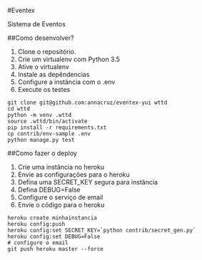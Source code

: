 #Eventex

Sistema de Eventos

##Como desenvolver?

1. Clone o repositório.
2. Crie um virtualenv com Python 3.5
3. Ative o virtualenv
4. Instale as depêndencias
5. Configure a instância com o .env
6. Execute os testes

```console
git clone git@github.com:annacruz/eventex-yui wttd
cd wttd
python -m venv .wttd
source .wttd/bin/activate
pip install -r requirements.txt
cp contrib/env-sample .env
python manage.py test
```

##Como fazer o deploy

1. Crie uma instância no heroku
2. Envie as configurações para o heroku
3. Defina uma SECRET_KEY segura para instância
4. Defina DEBUG=False
5. Configure o serviço de email
6. Envie o código para o heroku

```console
heroku create minhainstancia
heroku config:push
heroku config:set SECRET_KEY=`python contrib/secret_gen.py`
heroku config:set DEBUG=False
# configure o email
git push heroku master --force
```
